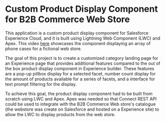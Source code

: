 # Custom Product Display Component for B2B Commerce Web Store
This application is a custom product display component for Salesforce Experience Cloud, and it is built using Lightning Web Component (LWC) and Apex. This video [here](https://www.youtube.com/watch?) showcases the component displaying an array of phone cases for a fictional web store.


The goal of this project is to create a customized category landing page for an Experience page that provides additional features compared to the out of the box product display component in Experience builder. These features are a pop-up pillbox display for a selected facet, number count display for the amount of products available for a series of facets, and a interface for text prompt filtering for the display.

To achieve this goal, the product display component had to be built from scratch using LWC and Apex. Apex was needed so that Connect REST API could be used to integrate with the B2B Commerce Web store's catalogue (the webstore was create on Salesforce and hosted on a Experience site) to allow the LWC to display products from the web store.

